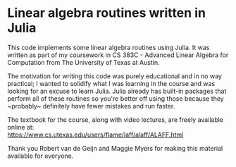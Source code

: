 # Linear algebra routines written in Julia

This code implements some linear algebra routines using Julia. It was written as part of my coursework in CS 383C - Advanced Linear Algebra for Computation from The University of Texas at Austin.  

The motivation for writing this code was purely educational and in no way practical; I wanted to solidify what I was learning in the course and was looking for an excuse to learn Julia. Julia already has built-in packages that perform all of these routines so you're better off using those because they ~probably~ definitely have fewer mistakes and run faster.

The textbook for the course, along with video lectures, are freely available online at:  
https://www.cs.utexas.edu/users/flame/laff/alaff/ALAFF.html

Thank you Robert van de Geijn and Maggie Myers for making this material available for everyone.
